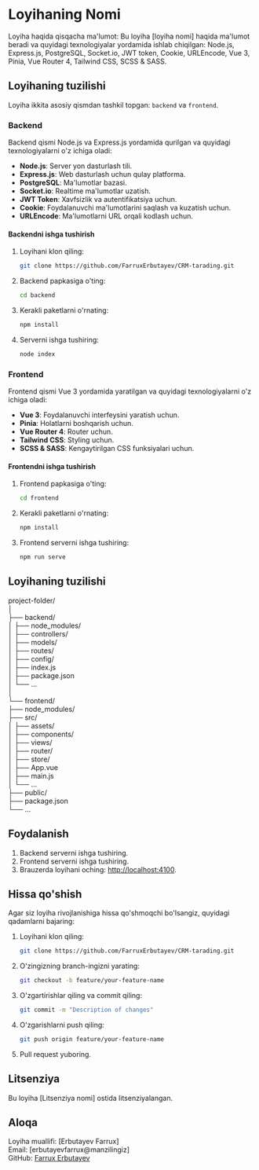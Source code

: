 # Loyihaning Nomi

Loyiha haqida qisqacha ma'lumot: 
Bu loyiha [loyiha nomi] haqida ma'lumot beradi va quyidagi texnologiyalar yordamida ishlab chiqilgan: Node.js, Express.js, PostgreSQL, Socket.io, JWT token, Cookie, URLEncode, Vue 3, Pinia, Vue Router 4, Tailwind CSS, SCSS & SASS.

## Loyihaning tuzilishi

Loyiha ikkita asosiy qismdan tashkil topgan: `backend` va `frontend`.

### Backend

Backend qismi Node.js va Express.js yordamida qurilgan va quyidagi texnologiyalarni o'z ichiga oladi:

- **Node.js**: Server yon dasturlash tili.
- **Express.js**: Web dasturlash uchun qulay platforma.
- **PostgreSQL**: Ma'lumotlar bazasi.
- **Socket.io**: Realtime ma'lumotlar uzatish.
- **JWT Token**: Xavfsizlik va autentifikatsiya uchun.
- **Cookie**: Foydalanuvchi ma'lumotlarini saqlash va kuzatish uchun.
- **URLEncode**: Ma'lumotlarni URL orqali kodlash uchun.

#### Backendni ishga tushirish

1. Loyihani klon qiling:
    ```bash
    git clone https://github.com/FarruxErbutayev/CRM-tarading.git
    ```

2. Backend papkasiga o'ting:
    ```bash
    cd backend
    ```

3. Kerakli paketlarni o'rnating:
    ```bash
    npm install
    ```

4. Serverni ishga tushiring:
    ```bash
    node index
    ```

### Frontend

Frontend qismi Vue 3 yordamida yaratilgan va quyidagi texnologiyalarni o'z ichiga oladi:

- **Vue 3**: Foydalanuvchi interfeysini yaratish uchun.
- **Pinia**: Holatlarni boshqarish uchun.
- **Vue Router 4**: Router uchun.
- **Tailwind CSS**: Styling uchun.
- **SCSS & SASS**: Kengaytirilgan CSS funksiyalari uchun.

#### Frontendni ishga tushirish

1. Frontend papkasiga o'ting:
    ```bash
    cd frontend
    ```

2. Kerakli paketlarni o'rnating:
    ```bash
    npm install
    ```

3. Frontend serverni ishga tushiring:
    ```bash
    npm run serve
    ```

## Loyihaning tuzilishi

project-folder/ <br />
│ <br />
├── backend/  <br />
│   ├── node_modules/  <br />
│   ├── controllers/ <br />
│   ├── models/ <br />
│   ├── routes/ <br />
│   ├── config/ <br />
│   ├── index.js <br />
│   ├── package.json <br />
│   └── ... <br />
│ <br />
└── frontend/ <br />
    ├── node_modules/ <br />
    ├── src/ <br />
    │   ├── assets/ <br />
    │   ├── components/ <br />
    │   ├── views/ <br />
    │   ├── router/ <br />
    │   ├── store/ <br />
    │   ├── App.vue <br />
    │   ├── main.js <br />
    │   └── ... <br />
    ├── public/ <br />
    ├── package.json <br />
    └── ... <br />

## Foydalanish

1. Backend serverni ishga tushiring.
2. Frontend serverni ishga tushiring.
3. Brauzerda loyihani oching: [http://localhost:4100](http://localhost:4100).

## Hissa qo'shish

Agar siz loyiha rivojlanishiga hissa qo'shmoqchi bo'lsangiz, quyidagi qadamlarni bajaring:

1. Loyihani klon qiling:
    ```bash
    git clone https://github.com/FarruxErbutayev/CRM-tarading.git
    ```
2. O'zingizning branch-ingizni yarating:
    ```bash
    git checkout -b feature/your-feature-name
    ```
3. O'zgartirishlar qiling va commit qiling:
    ```bash
    git commit -m "Description of changes"
    ```
4. O'zgarishlarni push qiling:
    ```bash
    git push origin feature/your-feature-name
    ```
5. Pull request yuboring.

## Litsenziya

Bu loyiha [Litsenziya nomi] ostida litsenziyalangan.

## Aloqa

Loyiha muallifi: [Erbutayev Farrux]  
Email: [erbutayevfarrux@manzilingiz]  
GitHub: [Farrux Erbutayev ](https://github.com/FarruxErbutayev)


